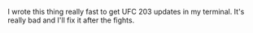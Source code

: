 I wrote this thing really fast to get UFC 203 updates in my terminal. It's really bad and I'll fix it after the fights.
